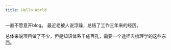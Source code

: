 ```yaml
---
title: Hello World
---
```


一直不愿意开blog。
最近老被人说浮躁，总结了工作三年来的经历。

总体来说项目做了不少，但是知识体系千疮百孔，需要一个途径去梳理学的这些东西。
